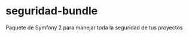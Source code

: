 seguridad-bundle
================

Paquete de Symfony 2 para manejar toda la seguridad de tus proyectos
